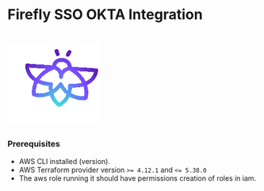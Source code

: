 # Firefly SSO OKTA Integration  
# ![Firefly Logo](firefly.gif)

### Prerequisites

- AWS CLI installed (version).
- AWS Terraform provider version `>= 4.12.1` and `<= 5.38.0`
- The aws role running it should have permissions creation of roles in iam.
